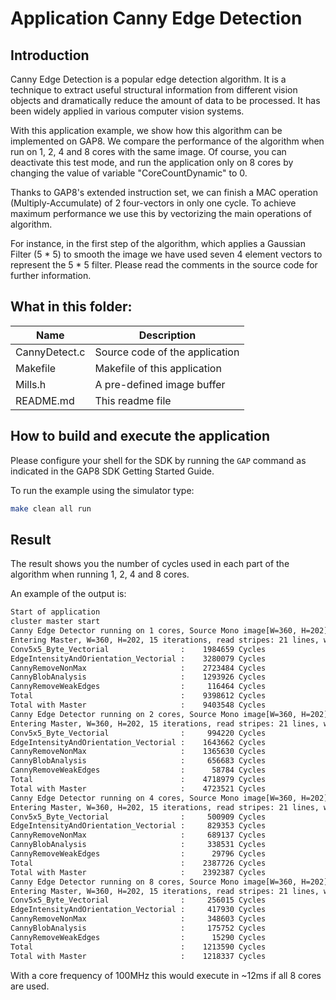 # Application Canny Edge Detection

## Introduction

Canny Edge Detection is a popular edge detection algorithm. It is a technique to extract useful structural information from different vision objects and dramatically reduce the amount of data to be processed. It has been widely applied in various computer vision systems.

With this application example, we show how this algorithm can be implemented on GAP8. We compare the performance of the algorithm when run on 1, 2, 4 and 8 cores with the same image. Of course, you can deactivate this test mode, and run the application only on 8 cores by changing the value of variable "CoreCountDynamic" to 0.

Thanks to GAP8's extended instruction set, we can finish a MAC operation (Multiply-Accumulate) of 2 four-vectors in only one cycle. To achieve maximum performance we use this by vectorizing the main operations of algorithm.

For instance, in the first step of the algorithm, which applies a Gaussian Filter (5 * 5) to smooth the image we have used seven 4 element vectors to represent the 5 * 5 filter. Please read the comments in the source code for further information.

## What in this folder:

| Name          |         Description             |
|---------------|---------------------------------|
|CannyDetect.c  |  Source code of the application |
|Makefile       |  Makefile of this application   |
|Mills.h        |  A pre-defined image buffer      |
|README.md      |  This readme file               |

## How to build and execute the application

Please configure your shell for the SDK by running the `GAP` command as indicated in the GAP8 SDK Getting Started Guide.

To run the example using the simulator type:

~~~~~sh
make clean all run
~~~~~

## Result

The result shows you the number of cycles used in each part of the algorithm when running 1, 2, 4 and 8 cores.

An example of the output is:

~~~~~sh
Start of application
cluster master start
Canny Edge Detector running on 1 cores, Source Mono image[W=360, H=202]
Entering Master, W=360, H=202, 15 iterations, read stripes: 21 lines, wrote stripe: 13 lines
Conv5x5_Byte_Vectorial                :    1984659 Cycles
EdgeIntensityAndOrientation_Vectorial :    3280079 Cycles
CannyRemoveNonMax                     :    2723484 Cycles
CannyBlobAnalysis                     :    1293926 Cycles
CannyRemoveWeakEdges                  :     116464 Cycles
Total                                 :    9398612 Cycles
Total with Master                     :    9403548 Cycles
Canny Edge Detector running on 2 cores, Source Mono image[W=360, H=202]
Entering Master, W=360, H=202, 15 iterations, read stripes: 21 lines, wrote stripe: 13 lines
Conv5x5_Byte_Vectorial                :     994220 Cycles
EdgeIntensityAndOrientation_Vectorial :    1643662 Cycles
CannyRemoveNonMax                     :    1365630 Cycles
CannyBlobAnalysis                     :     656683 Cycles
CannyRemoveWeakEdges                  :      58784 Cycles
Total                                 :    4718979 Cycles
Total with Master                     :    4723521 Cycles
Canny Edge Detector running on 4 cores, Source Mono image[W=360, H=202]
Entering Master, W=360, H=202, 15 iterations, read stripes: 21 lines, wrote stripe: 13 lines
Conv5x5_Byte_Vectorial                :     500909 Cycles
EdgeIntensityAndOrientation_Vectorial :     829353 Cycles
CannyRemoveNonMax                     :     689137 Cycles
CannyBlobAnalysis                     :     338531 Cycles
CannyRemoveWeakEdges                  :      29796 Cycles
Total                                 :    2387726 Cycles
Total with Master                     :    2392387 Cycles
Canny Edge Detector running on 8 cores, Source Mono image[W=360, H=202]
Entering Master, W=360, H=202, 15 iterations, read stripes: 21 lines, wrote stripe: 13 lines
Conv5x5_Byte_Vectorial                :     256015 Cycles
EdgeIntensityAndOrientation_Vectorial :     417930 Cycles
CannyRemoveNonMax                     :     348603 Cycles
CannyBlobAnalysis                     :     175752 Cycles
CannyRemoveWeakEdges                  :      15290 Cycles
Total                                 :    1213590 Cycles
Total with Master                     :    1218337 Cycles
~~~~~

With a core frequency of 100MHz this would execute in ~12ms if all 8 cores are used.
